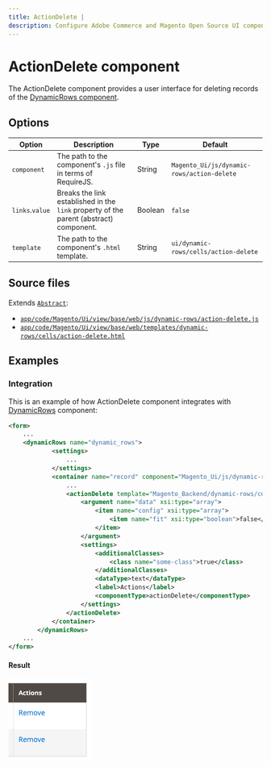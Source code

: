 ```yaml
---
title: ActionDelete |
description: Configure Adobe Commerce and Magento Open Source UI components and integrate them with other components.
---
```


# ActionDelete component

The ActionDelete component provides a user interface for deleting records of the [DynamicRows component](dynamic-rows.md).

## Options

|Option|Description|Type|Default|
|--- |--- |--- |--- |
|`component`|The path to the component's `.js` file in terms of RequireJS.|String|`Magento_Ui/js/dynamic-rows/action-delete`|
|`links`.`value`|Breaks the link established in the `link` property of the parent (abstract) component.|Boolean|`false`|
|`template`|The path to the component's `.html` template.|String|`ui/dynamic-rows/cells/action-delete`|

## Source files

Extends [`Abstract`](https://github.com/magento/magento2/blob/2.4/app/code/Magento/Ui/view/base/web/js/form/element/abstract.js):

-  [`app/code/Magento/Ui/view/base/web/js/dynamic-rows/action-delete.js`](https://github.com/magento/magento2/blob/2.4/app/code/Magento/Ui/view/base/web/js/dynamic-rows/action-delete.js)
-  [`app/code/Magento/Ui/view/base/web/templates/dynamic-rows/cells/action-delete.html`](https://github.com/magento/magento2/blob/2.4/app/code/Magento/Ui/view/base/web/templates/dynamic-rows/cells/action-delete.html)

## Examples

### Integration

This is an example of how ActionDelete component integrates with [DynamicRows](dynamic-rows.md) component:

```xml
<form>
    ...
    <dynamicRows name="dynamic_rows">
            <settings>
                ...
            </settings>
            <container name="record" component="Magento_Ui/js/dynamic-rows/record">
                ...
                <actionDelete template="Magento_Backend/dynamic-rows/cells/action-delete">
                    <argument name="data" xsi:type="array">
                        <item name="config" xsi:type="array">
                            <item name="fit" xsi:type="boolean">false</item>
                        </item>
                    </argument>
                    <settings>
                        <additionalClasses>
                            <class name="some-class">true</class>
                        </additionalClasses>
                        <dataType>text</dataType>
                        <label>Actions</label>
                        <componentType>actionDelete</componentType>
                    </settings>
                </actionDelete>
            </container>
        </dynamicRows>
    ...
</form>
```

#### Result

![ActionDelete Component with Record Component example](../../_images/ui-components/action-delete-result.png)
